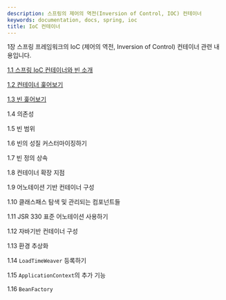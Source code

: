 ```yaml
---
description: 스프링의 제어의 역전(Inversion of Control, IOC) 컨테이너
keywords: documentation, docs, spring, ioc
title: IoC 컨테이너
---
```


1장 스프링 프레임워크의 IoC (제어의 역전, Inversion of Control) 컨테이너 관련 내용입니다.

[1.1 스프링 IoC 컨테이너와 빈 소개](1_1.md)

[1.2 컨테이너 훑어보기](1_2.md)

[1.3 빈 훑어보기](1_3.md)

1.4 의존성

1.5 빈 범위

1.6 빈의 성질 커스터마이징하기

1.7 빈 정의 상속

1.8 컨테이너 확장 지점

1.9 어노테이션 기반 컨테이너 구성

1.10 클래스패스 탐색 및 관리되는 컴포넌트들

1.11 JSR 330 표준 어노테이션 사용하기

1.12 자바기반 컨테이너 구성

1.13 환경 추상화

1.14 ```LoadTimeWeaver``` 등록하기

1.15 ```ApplicationContext```의 추가 기능

1.16 ```BeanFactory```